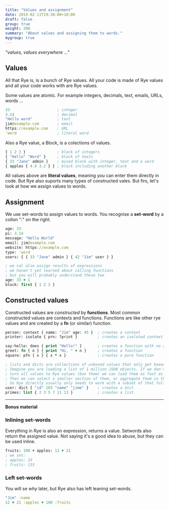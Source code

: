 ```yaml
---
title: "Values and assignment"
date: 2019-02-11T19:30:08+10:00
draft: false
group: true
weight: 200
summary: "About values and assigning them to words."
mygroup: true
---
```


_"values, values everywhere ..."_

## Values

All that Rye is, is a bunch of Rye values. All your code is made of Rye values and all your code works with are Rye values.

Some values are atomic. For example integers, decimals, text, emails, URLs, words ...


```clojure
33                     ; integer
3.14                   ; decimal
"Hello word"           ; text
jim@example.com        ; email
https://example.com    ; URL
'word                  ; literal word
```

Also a Rye value, a Block, is a colections of values.

```clojure
{ 1 2 3 }              ; block of integers
{ "Hello" "Word" }     ; block of texts
{ 33 "Jane" admin }    ; mixed block with integer, text and a word
{ apples { 4.4 3.2 } } ; block including another block
```

All values above are **literal values**, meaning you can enter them directly in code. But Rye also suports many types of constructed vales. But firs, let's look at how we assign values to words.

## Assignment

We use set-words to assign values to words. You recognise a **set-word** by a collon ":" on the right.

```clojure
age: 33
pi: 3.14
message: "Hello World"
email: jim@example.com
website: https://example.com
type: 'word
users: { { 33 "Jane" admin } { 42 "Jim" user } }

; we cal also assign results of expressions
; we haven't yet learned about calling functions
; but you will probably understand these two
age: 33 + 1
block: first { 1 2 3 }
```

## Constructed values

Constructed values are _constructed_ by **functions**. Most common constructed values
are contexts and functions. Functions are like other rye values and are created by a **fn** (or similar) function.

```clojure
person: context { name: "Jim" age: 45 }  ; creates a context
printer: isolate { prn: ?print }         ; creates an isolated context

say-hello: does { print "Hello!" }       ; creates a function with no arguments
greet: fn { n } { print "Hi, " + n }     ; creates a function
square: pfn { x } { x * x }              ; creates a pure function 

; lists and dicts are collections of unboxed values that only get boxed lazily.
; Imagine you are loading a list of 1 million JSON objects. If we don't prematurely
; turn all values to Rye values (box them) we can load them as fast as Go does.
; Then we can select a smaller section of them, or aggregate them in this raw mode. 
; So Rye directly usually only needs to work with a subset of that full data.
user: dict { "id" 103 "name" "jime" }    ; creates a dict
primes: list { 2 3 5 7 11 13 }           ; creates a list
```

<!-- Conctructor functions are no different than any other function. Their only difference is in functionality and we try to name them consistently.-->

----
**Bonus material**

### Inlining set-words

Everything in Rye is also an expression, returns a value. Setwords also return the assigned value. Not saying it's a good idea to abuse, but they can be used inline.

```clojure
fruits: 100 + apples: 12 + 21
; we set:
; apples: 33
; fruits: 133
```


### Left set-words

You will se _why_ later, but Rye also has left leaning set-words.

```clojure
"Jim" :name
12 + 21 :apples + 100 :fruits
```
